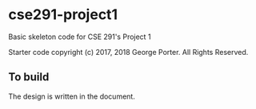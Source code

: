 # cse291-project1

Basic skeleton code for CSE 291's Project 1

Starter code copyright (c) 2017, 2018 George Porter.  All Rights Reserved.

## To build

The design is written in the document.
